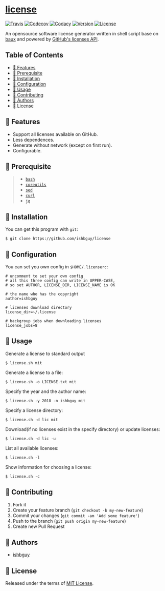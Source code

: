 # [license](https://github.com/ishbguy/license)

[![Travis][travissvg]][travis] [![Codecov][codecovsvg]][codecov] [![Codacy][codacysvg]][codacy] [![Version][versvg]][ver] [![License][licsvg]][lic]

[travissvg]: https://www.travis-ci.org/ishbguy/license.svg?branch=master
[travis]: https://www.travis-ci.org/ishbguy/license
[codecovsvg]: https://codecov.io/gh/ishbguy/license/branch/master/graph/badge.svg
[codecov]: https://codecov.io/gh/ishbguy/license
[codacysvg]: https://api.codacy.com/project/badge/Grade/03ce339293c24c08870ebde7e0b793e4
[codacy]: https://www.codacy.com/app/ishbguy/license?utm_source=github.com&amp;utm_medium=referral&amp;utm_content=ishbguy/license&amp;utm_campaign=Badge_Grade
[versvg]: https://img.shields.io/badge/version-v0.1.0-lightgrey.svg
[ver]: https://img.shields.io/badge/version-v0.1.0-lightgrey.svg
[licsvg]: https://img.shields.io/badge/license-MIT-green.svg
[lic]: https://github.com/ishbguy/baux/blob/master/LICENSE

An opensource software license generator written in shell script base on [baux](https://github.com/ishbguy/baux) and powered by [GitHub's licenses API](https://developer.github.com/v3/licenses/).

## Table of Contents

+ [:art: Features](#art-features)
+ [:straight_ruler: Prerequisite](#straight_ruler-prerequisite)
+ [:rocket: Installation](#rocket-installation)
+ [:memo: Configuration](#memo-configuration)
+ [:notebook: Usage](#notebook-usage)
+ [:hibiscus: Contributing](#hibiscus-contributing)
+ [:boy: Authors](#boy-authors)
+ [:scroll: License](#scroll-license)

## :art: Features

+ Support all licenses available on GitHub.
+ Less dependences.
+ Generate without network (except on first run).
+ Configurable.

## :straight_ruler: Prerequisite

> + [`bash`](https://www.gnu.org/software/bash/bash.html)
> + [`coreutils`](https://www.gnu.org/software/coreutils/coreutils.html)
> + [`sed`](https://www.gnu.org/software/sed/)
> + [`curl`](https://curl.haxx.se/)
> + [`jq`](https://stedolan.github.io/jq/)

## :rocket: Installation

You can get this program with `git`:

```
$ git clone https://github.com/ishbguy/license
```

## :memo: Configuration

You can set you own config in `$HOME/.licenserc`:

```
# uncomment to set your own config
# all this three config can write in UPPER-CASE,
# so set AUTHOR, LICENSE_DIR, LICENSE_NAME is OK

# the name who has the copyright
author=ishbguy

# licenses download directory
license_dir=~/.license

# backgroup jobs when downloading licenses
license_jobs=8
```

## :notebook: Usage

Generate a license to standard output

```
$ license.sh mit
```

Generate a license to a file:

```
$ license.sh -o LICENSE.txt mit
```

Specify the year and the author name:

```
$ license.sh -y 2018 -n ishbguy mit
```

Specify a license directory:

```
$ license.sh -d lic mit
```

Download(if no licenses exist in the specify directory) or update licenses:

```
$ license.sh -d lic -u
```

List all available licenses:

```
$ license.sh -l
```

Show information for choosing a license:

```
$ license.sh -c
```

## :hibiscus: Contributing

1. Fork it
2. Create your feature branch (`git checkout -b my-new-feature`)
3. Commit your changes (`git commit -am 'Add some feature'`)
4. Push to the branch (`git push origin my-new-feature`)
5. Create new Pull Request

## :boy: Authors

+ [ishbguy](https://github.com/ishbguy)

## :scroll: License

Released under the terms of [MIT License](https://opensource.org/licenses/MIT).
